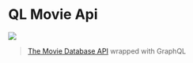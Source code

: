 # QL Movie Api

![](https://img.shields.io/github/license/hwhang0917/ql-movie-api)

> [The Movie Database API](https://developers.themoviedb.org/) wrapped with GraphQL
